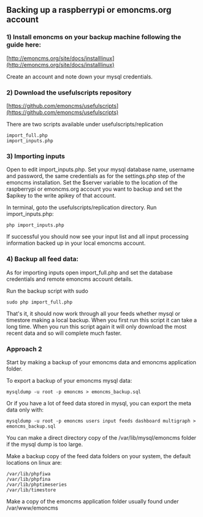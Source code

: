 ## Backing up a raspberrypi or emoncms.org account

### 1) Install emoncms on your backup machine following the guide here: 

[http://emoncms.org/site/docs/installlinux](http://emoncms.org/site/docs/installlinux)

Create an account and note down your mysql credentials.

### 2) Download the usefulscripts repository

[https://github.com/emoncms/usefulscripts](https://github.com/emoncms/usefulscripts)

There are two scripts available under usefulscripts/replication

    import_full.php
    import_inputs.php

### 3) Importing inputs

Open to edit import_inputs.php. Set your mysql database name, username and password, the same credentials as for the settings.php step of the emoncms installation. Set the $server variable to the location of the raspberrypi or emoncms.org account you want to backup and set the $apikey to the write apikey of that account.

In terminal, goto the usefulscripts/replication directory. Run import_inputs.php:

    php import_inputs.php

If successful you should now see your input list and all input processing information backed up in your local emoncms account.

### 4) Backup all feed data:

As for importing inputs open import_full.php and set the database credentials and remote emoncms account details.

Run the backup script with sudo

    sudo php import_full.php

That's it, it should now work through all your feeds whether mysql or timestore making a local backup. When you first run this script it can take a long time. When you run this script again it will only download the most recent data and so will complete much faster.

### Approach 2

Start by making a backup of your emoncms data and emoncms application folder.

To export a backup of your emoncms mysql data: 

    mysqldump -u root -p emoncms > emoncms_backup.sql
    
Or if you have a lot of feed data stored in mysql, you can export the meta data only with:
    
    mysqldump -u root -p emoncms users input feeds dashboard multigraph > emoncms_backup.sql
    
You can make a direct directory copy of the /var/lib/mysql/emoncms folder if the mysql dump is too large.

Make a backup copy of the feed data folders on your system, the default locations on linux are:

    /var/lib/phpfiwa
    /var/lib/phpfina
    /var/lib/phptimeseries
    /var/lib/timestore

Make a copy of the emoncms application folder usually found under /var/www/emoncms
